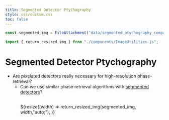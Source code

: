 ```yaml
---
title: Segmented Detector Ptychography
style: css/custom.css
toc: false
---
```


```js
const segmented_img = FileAttachment("data/segmented_ptychography_comparison_wlabels.png").href;

import { return_resized_img } from "./components/ImageUtilities.js";
```

# Segmented Detector Ptychography

- Are pixelated detectors really necessary for high-resolution phase-retrieval?
  - Can we use similar phase retrieval algorithms with [segmented detectors](https://sites.curvenote.com/build/0193b1e6-6e60-7d26-9fce-9cc91236a8f8)?

<div class="card" style="background: var(--theme-foreground); margin: 0; padding: 16px 48px;">
  <div class="img-container">
    ${resize((width) =>
      return_resized_img(segmented_img, width,"auto;"),
    )}
  </div>
</div>

